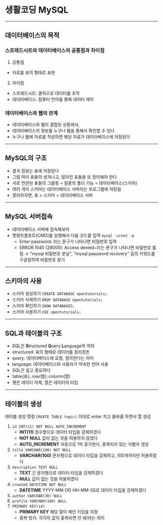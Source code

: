 # 생활코딩 MySQL
----------------
## 데이터베이스의 목적
### 스프레드시트와 데이터베이스의 공통점과 차이점
1. 공통점
- 자료를 표의 형태로 표현
2. 차이점
- 스프레드시트: 클릭으로 데이터를 조작
- 데이터베이스: 컴퓨터 언어를 통해 데이터 제어
### 데이터베이스와 웹의 관계
- 데이터베이스와 웹이 결합된 상황에서,
- 데이터베이스의 정보를 누구나 웹을 통해서 확인할 수 있다
- 누구나 웹에 자료를 작성하면 해당 자료가 데이터베이스에 저장된다
----------------
## MySQL의 구조
- 결국 정보는 표에 저장된다
- 그럼 여러 표들이 생겨나고, 많아진 표들을 또 정리해야 한다
- 서로 연관된 표들의 그룹핑 = 일종의 폴더 기능 = 데이터베이스(스키마)
- 여러 개의 스키마는 데이터베이스 서버라는 프로그램에 저장됨
- 정리하자면, 표 < 스키마 < 데이터베이스 서버
----------------
## MySQL 서버접속
- 데이터베이스 서버에 접속해보자
- 명령프롬포트(CMD)를 실행해서 다음 코드를 입력 `mysql -uroot -p`
	- Enter password: 라는 문구가 나타나면 비밀번호 입력
	- ERROR 1045 (28000): Access denied~라는 문구가 나타나면 비밀번호 틀림 → "mysql 비밀번호 분실", "mysql password recovery" 등의 키워드를 구글링하여 비밀번호 찾기
----------------
## 스키마의 사용
- 스키마 생성하기 `CREATE DATABASE opentutorials;`
- 스키마 삭제하기 `DROP DATABASE opentutorials;`
- 스키마 확인하기 `SHOW DATABASES;`
- 스키마 사용하기 `USE opentutorials;`
----------------
## SQL과 테이블의 구조
- SQL은 **S**tructured **Q**uery **L**anguage의 약자
- structured: 표의 형태로 데이터를 정리정돈
- query: 데이터베이스에 요청, 질의한다는 의미
- language: 데이터베이스와 사용자가 약속한 언어 사용
- SQL은 쉽고 중요하다
- table(표); row(행); column(열)
- 행은 데이터 자체, 열은 데이터의 타입
----------------
## 테이블의 생성
테이블 생성 명령 `CREATE TABLE topic(` 이대로 enter 치고 줄바꿈 하면서 열 생성
1. `id INT(11) NOT NULL AUTO_INCREMENT`
	- **INT(11)** 정수형으로 데이터 타입을 강제하겠다
	- **NOT NULL** 값이 없는 것을 허용하지 않겠다
	- **AUTO_INCREMENT** 자동으로 1씩 증가한다, 중복되지 않는 식별자 생성
2. `title VARCHAR(100) NOT NULL`
	- **VARCHAR(100)** 문자형으로 데이터 타입을 강제하고, 100개까지만 허용하겠다
3. `description TEXT NULL`
	- **TEXT** 긴 문자형으로 데이터 타입을 강제하겠다
	- **NULL** 값이 없는 것을 허용하겠다
4. `created DATETIME NOT NULL`
	- **DATETIME** YYYY-MM-DD HH-MM-SS로 데이터 타입을 강제하겠다
5. `author VARCHAR(30) NULL`
6. `profile VARCHAR(100) NULL`
7. `PRIMARY KEY(id)`
	- **PRIMARY KEY** 해당 열이 메인 키임을 지정
	- 중복 방지: 각각의 값이 중복되면 안 돼!라는 의미
